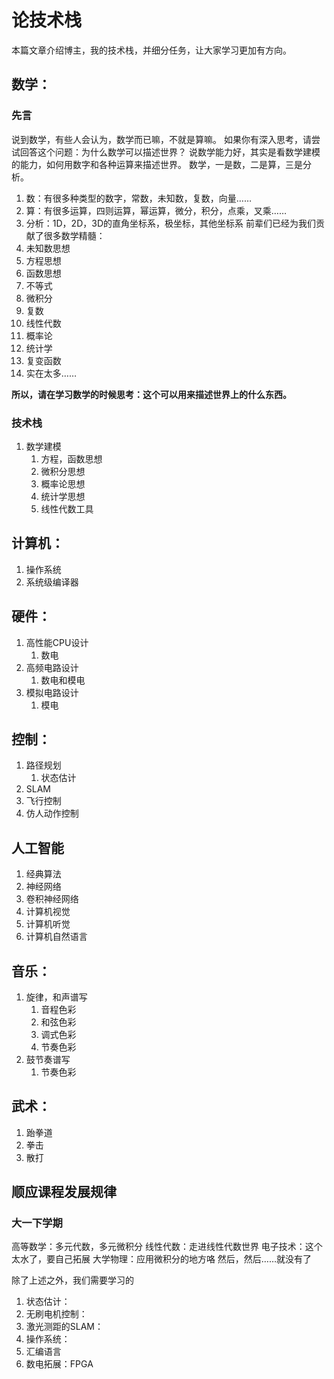 # 论技术栈
本篇文章介绍博主，我的技术栈，并细分任务，让大家学习更加有方向。

## 数学：
### 先言
说到数学，有些人会认为，数学而已嘛，不就是算嘛。
如果你有深入思考，请尝试回答这个问题：为什么数学可以描述世界？
说数学能力好，其实是看数学建模的能力，如何用数字和各种运算来描述世界。
数学，一是数，二是算，三是分析。
1. 数：有很多种类型的数字，常数，未知数，复数，向量……
2. 算：有很多运算，四则运算，幂运算，微分，积分，点乘，叉乘……
3. 分析：1D，2D，3D的直角坐标系，极坐标，其他坐标系
前辈们已经为我们贡献了很多数学精髓：
1. 未知数思想
2. 方程思想
3. 函数思想
4. 不等式
5. 微积分
6. 复数
7. 线性代数
8. 概率论
9. 统计学
10. 复变函数
11. 实在太多……

**所以，请在学习数学的时候思考：这个可以用来描述世界上的什么东西。**
### 技术栈
1. 数学建模
   1. 方程，函数思想
   2. 微积分思想
   3. 概率论思想
   4. 统计学思想
   5. 线性代数工具

## 计算机：
1. 操作系统
2. 系统级编译器

## 硬件：
1. 高性能CPU设计
   1. 数电
2. 高频电路设计
   1. 数电和模电
3. 模拟电路设计
   1. 模电

## 控制：
1. 路径规划
   1. 状态估计
2. SLAM
3. 飞行控制
4. 仿人动作控制

## 人工智能
1. 经典算法
2. 神经网络
3. 卷积神经网络
4. 计算机视觉
5. 计算机听觉
6. 计算机自然语言

## 音乐：
1. 旋律，和声谱写
   1. 音程色彩
   2. 和弦色彩
   3. 调式色彩
   4. 节奏色彩
2. 鼓节奏谱写
   1. 节奏色彩

## 武术：
1. 跆拳道
2. 拳击
3. 散打

## 顺应课程发展规律
### 大一下学期
高等数学：多元代数，多元微积分
线性代数：走进线性代数世界
电子技术：这个太水了，要自己拓展
大学物理：应用微积分的地方咯
然后，然后……就没有了

除了上述之外，我们需要学习的
1. 状态估计：
2. 无刷电机控制：
3. 激光测距的SLAM：
4. 操作系统：
5. 汇编语言
6. 数电拓展：FPGA